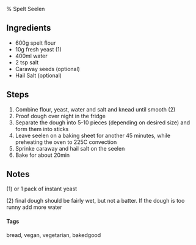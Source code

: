 % Spelt Seelen

## Ingredients 

* 600g spelt flour 
* 10g fresh yeast (1)
* 400ml water
* 2 tsp salt
* Caraway seeds (optional)
* Hail Salt (optional)

## Steps 

1. Combine flour, yeast, water and salt and knead until smooth (2)
2. Proof dough over night in the fridge
3. Separate the dough into 5-10 pieces (depending on desired size) and form them into sticks
4. Leave seelen on a baking sheet for another 45 minutes, while preheating the oven to 225C convection
5. Sprinke caraway and hail salt on the seelen
6. Bake for about 20min

## Notes 

(1) or 1 pack of instant yeast

(2) final dough should be fairly wet, but not a batter.
If the dough is too runny add more water

#### Tags
bread, vegan, vegetarian, bakedgood
